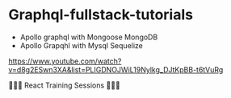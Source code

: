 # Graphql-fullstack-tutorials

- Apollo graphql with Mongoose MongoDB
- Apollo Grapqhl with Mysql Sequelize 

https://www.youtube.com/watch?v=d8g2ESwn3XA&list=PLIGDNOJWiL19Nylkg_DJtKpBB-t6tVuRg 

🚀🚀🚀 React Training Sessions 🚀🚀🚀
